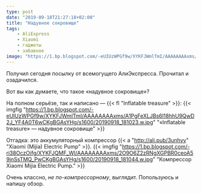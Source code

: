 ```yaml
---
type: post
date: "2019-09-18T21:27:18+02:00"
title: "Надувное сокровище"
tags:
    - AliExpress
    - Xiaomi
    - гаджеты
    - забавное
image: "https://1.bp.blogspot.com/-eUIUzWPGf9w/XYKFJWmlTmI/AAAAAAAAxms/A1PgFeXLJBs6l18hhU9QwD2J_YF4A0T6wCKgBGAsYHg/s1600/20190918_181023.w.jpg"
---
```


Получил сегодня посылку от всемогущего АлиЭкспресса. Прочитал и озадачился.

Вот вы как думаете, что такое «надувное сокровище»?

<!--more-->

На полном серьёзе, так и написано — {{< fl "Inflatable treasure" >}}:
{{< imgfig "https://1.bp.blogspot.com/-eUIUzWPGf9w/XYKFJWmlTmI/AAAAAAAAxms/A1PgFeXLJBs6l18hhU9QwD2J_YF4A0T6wCKgBGAsYHg/s1600/20190918_181023.w.jpg" "«Inflatable treasure» — надувное сокровище" >}}

Отгадка: это аккумуляторный компрессор {{< a "http://ali.pub/3unhyy" "Xiaomi (Mijia) Electric Pump" >}}.
{{< imgfig "https://1.bp.blogspot.com/-ri38OczOifg/XYKFJQMF_WI/AAAAAAAAxms/2O9O6Z2zRNgXGPBR0ceoA59jnSsTMQ_PwCKgBGAsYHg/s1600/20190918_181044.w.jpg" "Компрессор Xiaomi Mijia Electric Pump." >}}

Очень классно, *не по-компрессорному*, выглядит. Попользуюсь и напишу обзор.